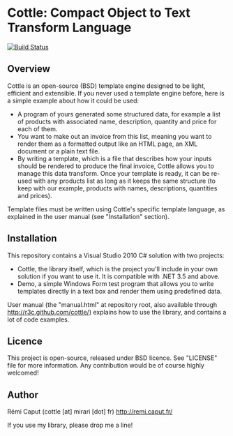 Cottle: Compact Object to Text Transform Language
=================================================

[![Build Status](https://travis-ci.org/r3c/cottle.svg?branch=master)](https://travis-ci.org/r3c/cottle)

Overview
--------

Cottle is an open-source (BSD) template engine designed to be light, efficient
and extensible. If you never used a template engine before, here is a
simple example about how it could be used:

- A program of yours generated some structured data, for example a list of
products with associated name, description, quantity and price for each of
them.
- You want to make out an invoice from this list, meaning you want to render
them as a formatted output like an HTML page, an XML document or a plain text
file.
- By writing a template, which is a file that describes how your inputs should
be rendered to produce the final invoice, Cottle allows you to manage this data
transform. Once your template is ready, it can be re-used with any products
list as long as it keeps the same structure (to keep with our example, products
with names, descriptions, quantities and prices).

Template files must be written using Cottle's specific template language, as
explained in the user manual (see "Installation" section).

Installation
------------

This repository contains a Visual Studio 2010 C# solution with two projects:

- Cottle, the library itself, which is the project you'll include in your own
solution if you want to use it. It is compatible with .NET 3.5 and above.
- Demo, a simple Windows Form test program that allows you to write templates
directly in a text box and render them using predefined data.

User manual (the "manual.html" at repository root, also available through
http://r3c.github.com/cottle/) explains how to use the library, and contains a
lot of code examples.

Licence
-------

This project is open-source, released under BSD licence. See "LICENSE" file for
more information. Any contribution would be of course highly welcomed!

Author
------

Rémi Caput (cottle [at] mirari [dot] fr)
http://remi.caput.fr/

If you use my library, please drop me a line!

